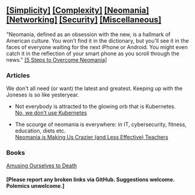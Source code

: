 ## [[Simplicity]](simplicity.md) [[Complexity]](complexity.md) [[Neomania]](neomania.md) [[Networking]](networking.md) [[Security]](security.md) [[Miscellaneous]](miscellaneous.md)

"Neomania, defined as an obsession with the new, is a hallmark of American culture. You won't find it in the dictionary, but you'll see it in the faces of everyone waiting for the next iPhone or Android. You might even catch it in the reflection of your smart phone as you scroll through the news." [[5 Steps to Overcome Neomania]](https://www.entrepreneur.com/article/290746)

### Articles

We don't all need (or want) the latest and greatest. Keeping up with the Joneses is so like yesteryear.

- Not everybody is attracted to the glowing orb that is Kubernetes.  
[No, we don’t use Kubernetes](https://ably.com/blog/no-we-dont-use-kubernetes)

- The scourge of neomania is everywhere: in IT, cybersecurity, fitness, education, diets etc.  
[Neomania is Making Us Crazier (and Less Effective) Teachers](https://davestuartjr.com/neomania/)

### Books

[Amusing Ourselves to Death](https://en.wikipedia.org/wiki/Amusing_Ourselves_to_Death)

#### [Please report any broken links via GitHub. Suggestions welcome. Polemics unwelcome.]
